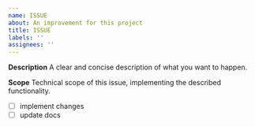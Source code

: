 ```yaml
---
name: ISSUE
about: An improvement for this project
title: ISSUE
labels: ''
assignees: ''
---
```


**Description**
A clear and concise description of what you want to happen.

**Scope**
Technical scope of this issue, implementing the described functionality.

- [ ] implement changes
- [ ] update docs
